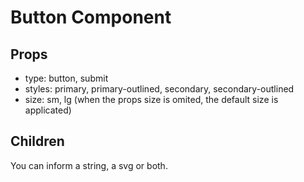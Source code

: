 # Button Component

## Props

- type: button, submit
- styles: primary, primary-outlined, secondary, secondary-outlined
- size: sm, lg (when the props size is omited, the default size is applicated)

## Children

You can inform a string, a svg or both.
